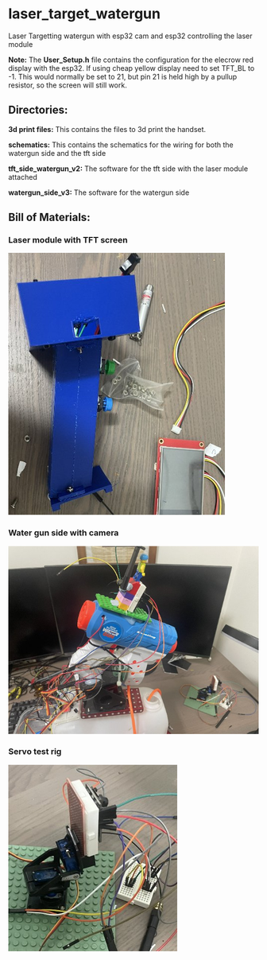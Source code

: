 # laser_target_watergun
Laser Targetting watergun with esp32 cam and esp32 controlling the laser module

__Note:__ The __User_Setup.h__ file contains the configuration for the elecrow red display with the esp32. If using cheap yellow display need to set TFT_BL to -1. This would normally be set to 21, but pin 21 is held high by a pullup resistor, so the screen will still work.

## Directories:
__3d print files:__ This contains the files to 3d print the handset.

__schematics:__ This contains the schematics for the wiring for both the watergun side and the tft side

__tft_side_watergun_v2:__ The software for the tft side with the laser module attached

__watergun_side_v3:__ The software for the watergun side



## Bill of Materials:

### Laser module with TFT screen
![laser_module_handset](https://github.com/jonathanrandall/laser_target_watergun/blob/main/pictures/handset_photo.JPEG)

### Water gun side with camera
![watergun_side](https://github.com/jonathanrandall/laser_target_watergun/blob/main/pictures/watergun_photo.JPEG)

### Servo test rig
![test_rig](https://github.com/jonathanrandall/laser_target_watergun/blob/main/pictures/test_rig_photo.JPEG)

